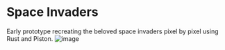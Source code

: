 # Space Invaders

Early prototype recreating the beloved space invaders pixel by pixel using Rust and Piston.
![image](https://github.com/user-attachments/assets/4e94ac26-d058-4f37-8936-532bbf9a0f5b)
